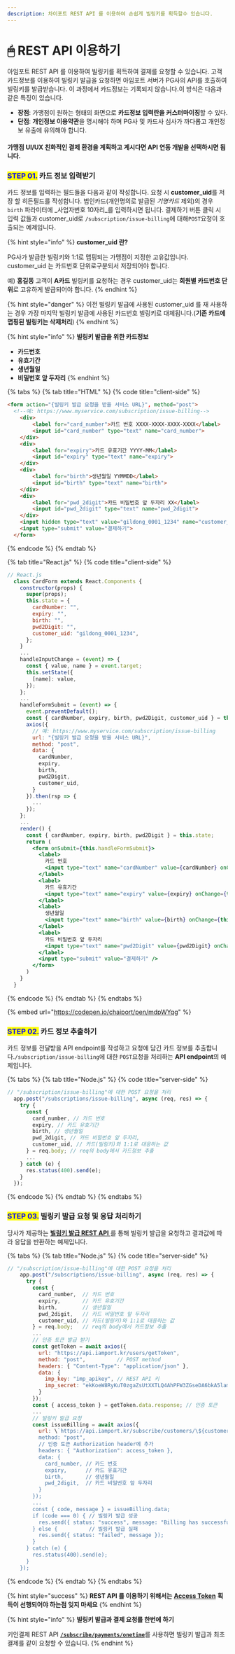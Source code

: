 ```yaml
---
description: 차이포트 REST API 를 이용하여 손쉽게 빌링키를 획득할수 있습니다.
---
```


# 🖱 REST API 이용하기

아임포트 REST API 를 이용하여 빌링키를 획득하여 결제를 요청할 수 있습니다. 고객 카드정보를 이용하여 빌링키 발급을 요청하면 아임포트 서버가 PG사의 API를 호출하여 빌링키를 발급받습니다. 이 과정에서 카드정보는 기록되지 않습니다.이 방식은 다음과 같은 특징이 있습니다.

* **장점**: 가맹점이 원하는 형태의 화면으로 **카드정보 입력란을 커스터마이징**할 수 있다.
* **단점**: **개인정보 이용약관**을 명시해야 하며 PG사 및 카드사 심사가 까다롭고 개인정보 유출에 유의해야 합니다.

#### 가맹점 UI/UX 친화적인 결제 환경을 계획하고 계시다면 API 연동 개발을 선택하시면 됩니다.

### <mark style="color:blue;">**STEP 01.**</mark> 카드 정보 입력받기

카드 정보를 입력하는 필드들을 다음과 같이 작성합니다. 요청 시 **customer\_uid**를 저장 할 히든필드를 작성합니다. 법인카드(개인명의로 발급된 _기명카드_ 제외)의 경우 `birth` 파라미터에 \_사업자번호 10자리\_를 입력하시면 됩니다. 결제하기 버튼 클릭 시 입력 값들과 customer\_uid로 `/subscription/issue-billing`에 대해`POST`요청이 호출되는 예제입니다.&#x20;

{% hint style="info" %}
**customer\_uid 란?**

PG사가 발급한 빌링키와 1:1로 맵핑되는 가맹점이 지정한 고유값입니다. customer\_uid 는 카드번호 단위로구분되서 저장되어야 합니다.

예) **홍길동** 고객이 **A카드** 빌링키를 요청하는 경우 customer\_uid는 **회원별 카드번호 단위**로 고유하게 발급되어야 합니다.
{% endhint %}

{% hint style="danger" %}
이전 빌링키 발급에 사용된 customer\_uid 를 재 사용하는 경우 가장 마지막 빌링키 발급에 사용된 카드번호 빌링키로 대체됩니다.(**기존 카드에 맵핑된 빌링키는 삭제처리**)
{% endhint %}

{% hint style="info" %}
**빌링키 발급을 위한 카드정보**

* **카드번호**
* **유효기간**
* **생년월일**
* **비밀번호 앞 두자리**
{% endhint %}

{% tabs %}
{% tab title="HTML" %}
{% code title="client-side" %}
```html
<form action="{빌링키 발급 요청을 받을 서비스 URL}", method="post">
  <!--예: https://www.myservice.com/subscription/issue-billing-->
    <div>
        <label for="card_number">카드 번호 XXXX-XXXX-XXXX-XXXX</label>
        <input id="card_number" type="text" name="card_number">
    </div>
    <div>
        <label for="expiry">카드 유효기간 YYYY-MM</label>
        <input id="expiry" type="text" name="expiry">
    </div>
    <div>
        <label for="birth">생년월일 YYMMDD</label>
        <input id="birth" type="text" name="birth">
    </div>
    <div>
        <label for="pwd_2digit">카드 비밀번호 앞 두자리 XX</label>
        <input id="pwd_2digit" type="text" name="pwd_2digit">
    </div>
    <input hidden type="text" value="gildong_0001_1234" name="customer_uid">
    <input type="submit" value="결제하기">
  </form>
```
{% endcode %}
{% endtab %}

{% tab title="React.js" %}
{% code title="client-side" %}
```jsx
// React.js
  class CardForm extends React.Components {
    constructor(props) {
      super(props);
      this.state = {
        cardNumber: "",
        expiry: "",
        birth: "",
        pwd2Digit: "",
        customer_uid: "gildong_0001_1234",
      };
    }
    ...
    handleInputChange = (event) => {
      const { value, name } = event.target;
      this.setState({
        [name]: value,
      });
    };
    ...
    handleFormSubmit = (event) => {
      event.preventDefault();
      const { cardNumber, expiry, birth, pwd2Digit, customer_uid } = this.state;
      axios({
        // 예: https://www.myservice.com/subscription/issue-billing
        url: "{빌링키 발급 요청을 받을 서비스 URL}", 
        method: "post",
        data: {
          cardNumber,
          expiry,
          birth,
          pwd2Digit,
          customer_uid,
        }
      }).then(rsp => {
        ...
      });
    };
    ...
    render() {
      const { cardNumber, expiry, birth, pwd2Digit } = this.state;
      return (
        <form onSubmit={this.handleFormSubmit}>
          <label>
            카드 번호
            <input type="text" name="cardNumber" value={cardNumber} onChange={this.handleInputChange} />
          </label>
          <label>
            카드 유효기간
            <input type="text" name="expiry" value={expiry} onChange={this.handleInputChange} />
          </label>
          <label>
            생년월일
            <input type="text" name="birth" value={birth} onChange={this.handleInputChange} />
          </label>
          <label>
            카드 비밀번호 앞 두자리
            <input type="text" name="pwd2Digit" value={pwd2Digit} onChange={this.handleInputChange} />
          </label>
          <input type="submit" value="결제하기" />
        </form>
      )
    }
  }
```
{% endcode %}
{% endtab %}
{% endtabs %}

{% embed url="https://codepen.io/chaiport/pen/mdpWYqg" %}

### <mark style="color:blue;">**STEP 02.**</mark> 카드 정보 추출하기

카드 정보를 전달받을 API endpoint를 작성하고 요청에 담긴 카드 정보를 추출합니다.`/subscription/issue-billing`에 대한 `POST`요청을 처리하는 **API endpoint**의 예제입니다.

{% tabs %}
{% tab title="Node.js" %}
{% code title="server-side" %}
```javascript
// "/subscription/issue-billing"에 대한 POST 요청을 처리
  app.post("/subscriptions/issue-billing", async (req, res) => {
    try {
      const {
        card_number, // 카드 번호
        expiry, // 카드 유효기간
        birth, // 생년월일
        pwd_2digit, // 카드 비밀번호 앞 두자리,
        customer_uid, // 카드(빌링키)와 1:1로 대응하는 값
      } = req.body; // req의 body에서 카드정보 추출
      ...
    } catch (e) {
      res.status(400).send(e);
    }
  });
```
{% endcode %}
{% endtab %}
{% endtabs %}

### <mark style="color:blue;">**STEP 03.**</mark>  빌링키 발급 요청 및 응답 처리하기

당사가 제공하는 [**빌링키 발급 REST API** ](../../../api/api-3/)를 통해 빌링키 발급을 요청하고 결과값에 따라 응답을 반환하는 예제입니다.

{% tabs %}
{% tab title="Node.js" %}
{% code title="server-side" %}
```javascript
// "/subscription/issue-billing"에 대한 POST 요청을 처리
    app.post("/subscriptions/issue-billing", async (req, res) => {
      try {
        const {
          card_number,  // 카드 번호
          expiry,       // 카드 유효기간
          birth,        // 생년월일
          pwd_2digit,   // 카드 비밀번호 앞 두자리
          customer_uid, // 카드(빌링키)와 1:1로 대응하는 값
        } = req.body;   // req의 body에서 카드정보 추출
        ...
        // 인증 토큰 발급 받기
        const getToken = await axios({
          url: "https://api.iamport.kr/users/getToken",
          method: "post",          // POST method
          headers: { "Content-Type": "application/json" }, 
          data: {
            imp_key: "imp_apikey", // REST API 키
            imp_secret: "ekKoeW8RyKuT0zgaZsUtXXTLQ4AhPFW3ZGseDA6bkA5lamv9OqDMnxyeB9wqOsuO9W3Mx9YSJ4dTqJ3f" 
          }
        });
        const { access_token } = getToken.data.response; // 인증 토큰
        ...
        // 빌링키 발급 요청
        const issueBilling = await axios({
          url: \`https://api.iamport.kr/subscribe/customers/\${customer_uid}\`,
          method: "post",
          // 인증 토큰 Authorization header에 추가
          headers: { "Authorization": access_token }, 
          data: {
            card_number, // 카드 번호
            expiry,      // 카드 유효기간
            birth,       // 생년월일
            pwd_2digit,  // 카드 비밀번호 앞 두자리
          }
        });
        ...
        const { code, message } = issueBilling.data;
        if (code === 0) { // 빌링키 발급 성공
          res.send({ status: "success", message: "Billing has successfully issued" });
        } else {          // 빌링키 발급 실패
          res.send({ status: "failed", message });
        }
      } catch (e) {
        res.status(400).send(e);
      }
    });
```
{% endcode %}
{% endtab %}
{% endtabs %}

{% hint style="success" %}
**REST API 를 이용하기 위해서는** [**Access Token**](../../../api/rest-api-access-token.md) **획득이 선행되어야 하는점 잊지 마세요**
{% endhint %}

{% hint style="info" %}
**빌링키 발급과 결제 요청를 한번에 하기**

키인결제 REST API [**`/subscribe/payments/onetime`**](../../../api/api-3/)를 사용하면 빌링키 발급과 최초 결제를 같이 요청할 수 있습니다.
{% endhint %}
